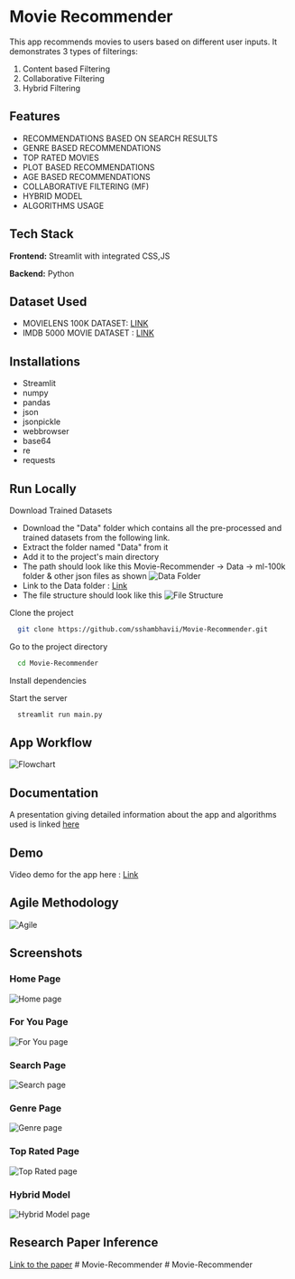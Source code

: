 # Movie Recommender

This app recommends movies to users based on different user inputs.
It demonstrates 3 types of filterings:
1. Content based Filtering
2. Collaborative Filtering
3. Hybrid Filtering


## Features

- RECOMMENDATIONS BASED ON SEARCH RESULTS 
- GENRE BASED RECOMMENDATIONS
- TOP RATED MOVIES
- PLOT BASED RECOMMENDATIONS
- AGE BASED RECOMMENDATIONS
- COLLABORATIVE FILTERING (MF)
- HYBRID MODEL
- ALGORITHMS USAGE


## Tech Stack

**Frontend:** Streamlit with integrated CSS,JS

**Backend:** Python


## Dataset Used
- MOVIELENS 100K DATASET: [LINK](https://grouplens.org/datasets/movielens/100k/)
- IMDB 5000 MOVIE DATASET : [LINK](https://www.kaggle.com/datasets/carolzhangdc/imdb-5000-movie-dataset)

## Installations

- Streamlit
- numpy
- pandas
- json
- jsonpickle
- webbrowser
- base64
- re
- requests
## Run Locally

Download Trained Datasets

- Download the "Data" folder which contains all the pre-processed and trained datasets from the following link.
- Extract the folder named "Data" from it
- Add it to the project's main directory
- The path should look like this Movie-Recommender -> Data -> ml-100k folder & other json files as shown
![Data Folder](https://i.ibb.co/MskDQDT/Data-Folder.png)
- Link to the Data folder : [Link](https://drive.google.com/drive/folders/1PTBJiXeEcpoap6qNUJosgW6SR3RuDkQ2?usp=sharing)
- The file structure should look like this 
![File Structure](https://i.ibb.co/D983yfq/file-str.png)


Clone the project

```bash
  git clone https://github.com/sshambhavii/Movie-Recommender.git
```

Go to the project directory

```bash
  cd Movie-Recommender
```

Install dependencies

Start the server
```bash
  streamlit run main.py
```


## App Workflow 

![Flowchart](https://drive.google.com/uc?export=view&id=11G-3ixQ2FSMXhRPKNFie6dsJhipvE5q4)

## Documentation

A presentation giving detailed information about the app and algorithms used is linked 
[here](https://docs.google.com/presentation/d/1uSLr4IbrvFFo8R28T28bUrPhB5inKStH/edit?usp=sharing&ouid=101855468933242977575&rtpof=true&sd=true)


## Demo

Video demo for the app here : [Link](https://youtu.be/Rg8yRdG-M58)

## Agile Methodology
![Agile](https://drive.google.com/uc?export=view&id=1jRuEb38b0uNyPIjDRozTXbpTQVJbW1y4)

## Screenshots

### Home Page
![Home page](https://drive.google.com/uc?export=view&id=1M5Tz3d3bko1H4xKAMfUedNrj7eJ4mVWe)


### For You Page
![For You page](https://drive.google.com/uc?export=view&id=1TCI3aska0_5BnDhBJlFeHuZE0DkkpI60)

### Search Page
![Search page](https://drive.google.com/uc?export=view&id=1F9F1_cfznj-g8LELgTvIOe73FalG6bdh)

### Genre Page
![Genre page](https://drive.google.com/uc?export=view&id=1_ADhcq-Ame_4yIDM8mlh_IDCo7ObG056)

### Top Rated Page
![Top Rated page](https://drive.google.com/uc?export=view&id=1J_xmgV5fgprWoIFxE4lNSAQFa3VKtVdm)

### Hybrid Model
![Hybrid Model page](https://drive.google.com/uc?export=view&id=1TAU_KlkyUbOP4tWYV89C6G2H0YQJcXn8)

## Research Paper Inference

[Link to the paper](https://arxiv.org/pdf/1606.07792.pdf)
#   M o v i e - R e c o m m e n d e r  
 #   M o v i e - R e c o m m e n d e r  
 